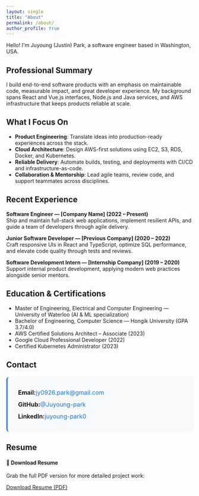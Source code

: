 ```yaml
---
layout: single
title: "About"
permalink: /about/
author_profile: true
---
```


Hello! I'm Juyoung (Justin) Park, a software engineer based in Washington, USA.

## Professional Summary

I build end-to-end software products with an emphasis on maintainable code, measurable impact, and great developer experience. My background spans React and Vue.js interfaces, Node.js and Java services, and AWS infrastructure that keeps products reliable at scale.

## What I Focus On

- **Product Engineering**: Translate ideas into production-ready experiences across the stack.
- **Cloud Architecture**: Design AWS-first solutions using EC2, S3, RDS, Docker, and Kubernetes.
- **Reliable Delivery**: Automate builds, testing, and deployments with CI/CD and infrastructure-as-code.
- **Collaboration & Mentorship**: Lead agile teams, review code, and support teammates across disciplines.

## Recent Experience

**Software Engineer — [Company Name] (2022&nbsp;–&nbsp;Present)**  
Ship and maintain full-stack web applications, implement resilient APIs, and guide a team of developers through agile delivery.

**Junior Software Developer — [Previous Company] (2020&nbsp;–&nbsp;2022)**  
Craft responsive UIs in React and TypeScript, optimize SQL performance, and elevate code quality through tests and reviews.

**Software Development Intern — [Internship Company] (2019&nbsp;–&nbsp;2020)**  
Support internal product development, applying modern web practices alongside senior mentors.

## Education & Certifications

- Master of Engineering, Electrical and Computer Engineering — University of Waterloo (AI & ML specialization)
- Bachelor of Engineering, Computer Science — Hongik University (GPA 3.7/4.0)
- AWS Certified Solutions Architect – Associate (2023)
- Google Cloud Professional Developer (2022)
- Certified Kubernetes Administrator (2023)

## Contact

<div class="contact-info">
  <div class="contact-item">
    <i class="fas fa-envelope" style="color: #ea4335; margin-right: 8px;"></i>
    <strong>Email:</strong>
    <a href="mailto:jy0926.park@gmail.com" style="color: #1a73e8; text-decoration: none;">
      jy0926.park@gmail.com
    </a>
  </div>
  
  <div class="contact-item">
    <i class="fab fa-github" style="color: #333; margin-right: 8px;"></i>
    <strong>GitHub:</strong>
    <a href="https://github.com/Juyoung-park" target="_blank" style="color: #1a73e8; text-decoration: none;">
      @Juyoung-park
    </a>
  </div>
  
  <div class="contact-item">
    <i class="fab fa-linkedin" style="color: #0077b5; margin-right: 8px;"></i>
    <strong>LinkedIn:</strong>
    <a href="https://www.linkedin.com/in/juyoung-park0/" target="_blank" style="color: #1a73e8; text-decoration: none;">
      juyoung-park0
    </a>
  </div>
</div>

<style>
.contact-info {
  background: #f8f9fa;
  padding: 20px;
  border-radius: 8px;
  border-left: 4px solid #4285f4;
  margin: 20px 0;
}

.contact-item {
  margin: 12px 0;
  display: flex;
  align-items: center;
  font-size: 16px;
}

.contact-item a:hover {
  text-decoration: underline !important;
}
</style>

## Resume

<div class="notice--info">
  <h4>📄 Download Resume</h4>
  <p>Grab the full PDF version for more detailed project work:</p>
  <a href="/assets/files/Juyoung(Justin)Park%20CV_2025_US.pdf" class="btn btn--primary" download>
    <i class="fas fa-download"></i> Download Resume (PDF)
  </a>
</div>
